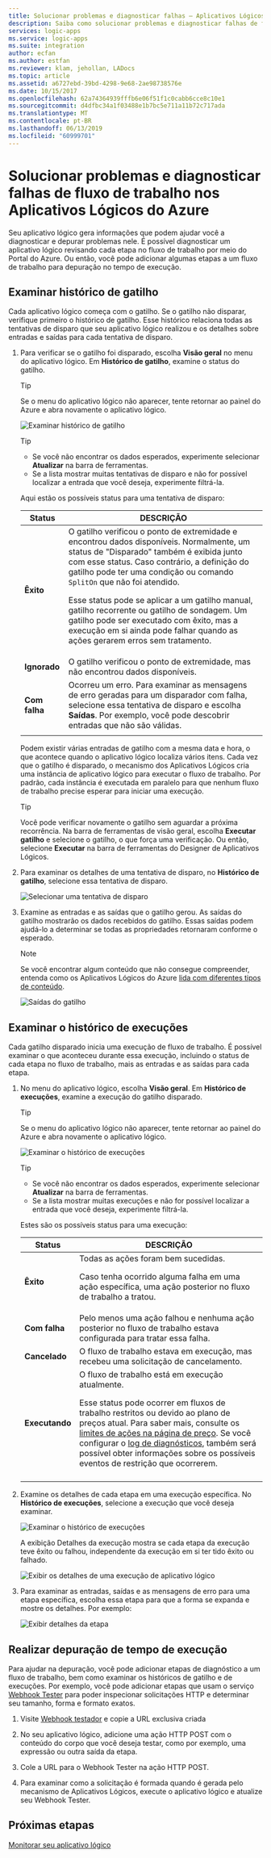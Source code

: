 ```yaml
---
title: Solucionar problemas e diagnosticar falhas – Aplicativos Lógicos do Azure | Microsoft Docs
description: Saiba como solucionar problemas e diagnosticar falhas de fluxo de trabalho nos Aplicativos Lógicos do Azure
services: logic-apps
ms.service: logic-apps
ms.suite: integration
author: ecfan
ms.author: estfan
ms.reviewer: klam, jehollan, LADocs
ms.topic: article
ms.assetid: a6727ebd-39bd-4298-9e68-2ae98738576e
ms.date: 10/15/2017
ms.openlocfilehash: 62a74364939fffb6e06f51f1c0cabb6cce8c10e1
ms.sourcegitcommit: d4dfbc34a1f03488e1b7bc5e711a11b72c717ada
ms.translationtype: MT
ms.contentlocale: pt-BR
ms.lasthandoff: 06/13/2019
ms.locfileid: "60999701"
---
```

# <a name="troubleshoot-and-diagnose-workflow-failures-in-azure-logic-apps"></a>Solucionar problemas e diagnosticar falhas de fluxo de trabalho nos Aplicativos Lógicos do Azure

Seu aplicativo lógico gera informações que podem ajudar você a diagnosticar e depurar problemas nele. É possível diagnosticar um aplicativo lógico revisando cada etapa no fluxo de trabalho por meio do Portal do Azure. Ou então, você pode adicionar algumas etapas a um fluxo de trabalho para depuração no tempo de execução.

## <a name="review-trigger-history"></a>Examinar histórico de gatilho

Cada aplicativo lógico começa com o gatilho. Se o gatilho não disparar, verifique primeiro o histórico de gatilho. Esse histórico relaciona todas as tentativas de disparo que seu aplicativo lógico realizou e os detalhes sobre entradas e saídas para cada tentativa de disparo.

1. Para verificar se o gatilho foi disparado, escolha **Visão geral** no menu do aplicativo lógico. Em **Histórico de gatilho**, examine o status do gatilho.

   > [!TIP]
   > Se o menu do aplicativo lógico não aparecer, tente retornar ao painel do Azure e abra novamente o aplicativo lógico.

   ![Examinar histórico de gatilho](./media/logic-apps-diagnosing-failures/logic-app-trigger-history-overview.png)

   > [!TIP]
   > * Se você não encontrar os dados esperados, experimente selecionar **Atualizar** na barra de ferramentas.
   > * Se a lista mostrar muitas tentativas de disparo e não for possível localizar a entrada que você deseja, experimente filtrá-la.

   Aqui estão os possíveis status para uma tentativa de disparo:

   | Status | DESCRIÇÃO | 
   | ------ | ----------- | 
   | **Êxito** | O gatilho verificou o ponto de extremidade e encontrou dados disponíveis. Normalmente, um status de "Disparado" também é exibida junto com esse status. Caso contrário, a definição do gatilho pode ter uma condição ou comando `SplitOn` que não foi atendido. <p>Esse status pode se aplicar a um gatilho manual, gatilho recorrente ou gatilho de sondagem. Um gatilho pode ser executado com êxito, mas a execução em si ainda pode falhar quando as ações gerarem erros sem tratamento. | 
   | **Ignorado** | O gatilho verificou o ponto de extremidade, mas não encontrou dados disponíveis. | 
   | **Com falha** | Ocorreu um erro. Para examinar as mensagens de erro geradas para um disparador com falha, selecione essa tentativa de disparo e escolha **Saídas**. Por exemplo, você pode descobrir entradas que não são válidas. | 
   ||| 

   Podem existir várias entradas de gatilho com a mesma data e hora, o que acontece quando o aplicativo lógico localiza vários itens. 
   Cada vez que o gatilho é disparado, o mecanismo dos Aplicativos Lógicos cria uma instância de aplicativo lógico para executar o fluxo de trabalho. Por padrão, cada instância é executada em paralelo para que nenhum fluxo de trabalho precise esperar para iniciar uma execução.

   > [!TIP]
   > Você pode verificar novamente o gatilho sem aguardar a próxima recorrência. Na barra de ferramentas de visão geral, escolha **Executar gatilho** e selecione o gatilho, o que força uma verificação. Ou então, selecione **Executar** na barra de ferramentas do Designer de Aplicativos Lógicos.

3. Para examinar os detalhes de uma tentativa de disparo, no **Histórico de gatilho**, selecione essa tentativa de disparo. 

   ![Selecionar uma tentativa de disparo](./media/logic-apps-diagnosing-failures/logic-app-trigger-history.png)

4. Examine as entradas e as saídas que o gatilho gerou. As saídas do gatilho mostrarão os dados recebidos do gatilho. Essas saídas podem ajudá-lo a determinar se todas as propriedades retornaram conforme o esperado.

   > [!NOTE]
   > Se você encontrar algum conteúdo que não consegue compreender, entenda como os Aplicativos Lógicos do Azure [lida com diferentes tipos de conteúdo](../logic-apps/logic-apps-content-type.md).

   ![Saídas do gatilho](./media/logic-apps-diagnosing-failures/trigger-outputs.png)

## <a name="review-run-history"></a>Examinar o histórico de execuções

Cada gatilho disparado inicia uma execução de fluxo de trabalho. É possível examinar o que aconteceu durante essa execução, incluindo o status de cada etapa no fluxo de trabalho, mais as entradas e as saídas para cada etapa.

1. No menu do aplicativo lógico, escolha **Visão geral**. Em **Histórico de execuções**, examine a execução do gatilho disparado.

   > [!TIP]
   > Se o menu do aplicativo lógico não aparecer, tente retornar ao painel do Azure e abra novamente o aplicativo lógico.

   ![Examinar o histórico de execuções](./media/logic-apps-diagnosing-failures/logic-app-runs-history-overview.png)

   > [!TIP]
   > * Se você não encontrar os dados esperados, experimente selecionar **Atualizar** na barra de ferramentas.
   > * Se a lista mostrar muitas execuções e não for possível localizar a entrada que você deseja, experimente filtrá-la.

   Estes são os possíveis status para uma execução:

   | Status | DESCRIÇÃO | 
   | ------ | ----------- | 
   | **Êxito** | Todas as ações foram bem sucedidas. <p>Caso tenha ocorrido alguma falha em uma ação específica, uma ação posterior no fluxo de trabalho a tratou. | 
   | **Com falha** | Pelo menos uma ação falhou e nenhuma ação posterior no fluxo de trabalho estava configurada para tratar essa falha. | 
   | **Cancelado** | O fluxo de trabalho estava em execução, mas recebeu uma solicitação de cancelamento. | 
   | **Executando** | O fluxo de trabalho está em execução atualmente. <p>Esse status pode ocorrer em fluxos de trabalho restritos ou devido ao plano de preços atual. Para saber mais, consulte os [limites de ações na página de preço](https://azure.microsoft.com/pricing/details/logic-apps/). Se você configurar o [log de diagnósticos](../logic-apps/logic-apps-monitor-your-logic-apps.md), também será possível obter informações sobre os possíveis eventos de restrição que ocorrerem. | 
   ||| 

2. Examine os detalhes de cada etapa em uma execução específica. No **Histórico de execuções**, selecione a execução que você deseja examinar.

   ![Examinar o histórico de execuções](./media/logic-apps-diagnosing-failures/logic-app-run-history.png)

   A exibição Detalhes da execução mostra se cada etapa da execução teve êxito ou falhou, independente da execução em si ter tido êxito ou falhado.

   ![Exibir os detalhes de uma execução de aplicativo lógico](./media/logic-apps-diagnosing-failures/logic-app-run-details.png)

3. Para examinar as entradas, saídas e as mensagens de erro para uma etapa específica, escolha essa etapa para que a forma se expanda e mostre os detalhes. Por exemplo:

   ![Exibir detalhes da etapa](./media/logic-apps-diagnosing-failures/logic-app-run-details-expanded.png)

## <a name="perform-runtime-debugging"></a>Realizar depuração de tempo de execução

Para ajudar na depuração, você pode adicionar etapas de diagnóstico a um fluxo de trabalho, bem como examinar os históricos de gatilho e de execuções. Por exemplo, você pode adicionar etapas que usam o serviço [Webhook Tester](https://webhook.site/) para poder inspecionar solicitações HTTP e determinar seu tamanho, forma e formato exatos.

1. Visite [Webhook testador](https://webhook.site/) e copie a URL exclusiva criada

2. No seu aplicativo lógico, adicione uma ação HTTP POST com o conteúdo do corpo que você deseja testar, como por exemplo, uma expressão ou outra saída da etapa.

3. Cole a URL para o Webhook Tester na ação HTTP POST.

4. Para examinar como a solicitação é formada quando é gerada pelo mecanismo de Aplicativos Lógicos, execute o aplicativo lógico e atualize seu Webhook Tester.

## <a name="next-steps"></a>Próximas etapas

[Monitorar seu aplicativo lógico](../logic-apps/logic-apps-monitor-your-logic-apps.md)

